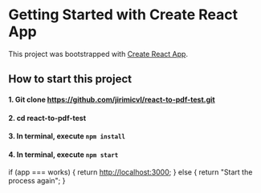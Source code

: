 # Getting Started with Create React App

This project was bootstrapped with [Create React App](https://github.com/facebook/create-react-app).

## How to start this project
#### 1. Git clone https://github.com/jirimicvl/react-to-pdf-test.git
#### 2. cd react-to-pdf-test
#### 3. In terminal, execute `npm install`
#### 4. In terminal, execute `npm start`

if (app === works) {
  return [http://localhost:3000](http://localhost:3000);
} else {
  return "Start the process again";
}
